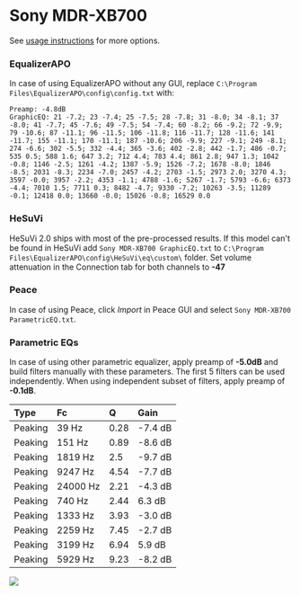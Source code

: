 # Sony MDR-XB700
See [usage instructions](https://github.com/jaakkopasanen/AutoEq#usage) for more options.

### EqualizerAPO
In case of using EqualizerAPO without any GUI, replace `C:\Program Files\EqualizerAPO\config\config.txt`
with:
```
Preamp: -4.8dB
GraphicEQ: 21 -7.2; 23 -7.4; 25 -7.5; 28 -7.8; 31 -8.0; 34 -8.1; 37 -8.0; 41 -7.7; 45 -7.6; 49 -7.5; 54 -7.4; 60 -8.2; 66 -9.2; 72 -9.9; 79 -10.6; 87 -11.1; 96 -11.5; 106 -11.8; 116 -11.7; 128 -11.6; 141 -11.7; 155 -11.1; 170 -11.1; 187 -10.6; 206 -9.9; 227 -9.1; 249 -8.1; 274 -6.6; 302 -5.5; 332 -4.4; 365 -3.6; 402 -2.8; 442 -1.7; 486 -0.7; 535 0.5; 588 1.6; 647 3.2; 712 4.4; 783 4.4; 861 2.8; 947 1.3; 1042 -0.8; 1146 -2.5; 1261 -4.2; 1387 -5.9; 1526 -7.2; 1678 -8.0; 1846 -8.5; 2031 -8.3; 2234 -7.0; 2457 -4.2; 2703 -1.5; 2973 2.0; 3270 4.3; 3597 -0.0; 3957 -2.2; 4353 -1.1; 4788 -1.6; 5267 -1.7; 5793 -6.6; 6373 -4.4; 7010 1.5; 7711 0.3; 8482 -4.7; 9330 -7.2; 10263 -3.5; 11289 -0.1; 12418 0.0; 13660 -0.0; 15026 -0.8; 16529 0.0
```

### HeSuVi
HeSuVi 2.0 ships with most of the pre-processed results. If this model can't be found in HeSuVi add
`Sony MDR-XB700 GraphicEQ.txt` to `C:\Program Files\EqualizerAPO\config\HeSuVi\eq\custom\` folder.
Set volume attenuation in the Connection tab for both channels to **-47**

### Peace
In case of using Peace, click *Import* in Peace GUI and select `Sony MDR-XB700 ParametricEQ.txt`.

### Parametric EQs
In case of using other parametric equalizer, apply preamp of **-5.0dB** and build filters manually
with these parameters. The first 5 filters can be used independently.
When using independent subset of filters, apply preamp of **-0.1dB**.

| Type    | Fc       |    Q | Gain    |
|:--------|:---------|:-----|:--------|
| Peaking | 39 Hz    | 0.28 | -7.4 dB |
| Peaking | 151 Hz   | 0.89 | -8.6 dB |
| Peaking | 1819 Hz  | 2.5  | -9.7 dB |
| Peaking | 9247 Hz  | 4.54 | -7.7 dB |
| Peaking | 24000 Hz | 2.21 | -4.3 dB |
| Peaking | 740 Hz   | 2.44 | 6.3 dB  |
| Peaking | 1333 Hz  | 3.93 | -3.0 dB |
| Peaking | 2259 Hz  | 7.45 | -2.7 dB |
| Peaking | 3199 Hz  | 6.94 | 5.9 dB  |
| Peaking | 5929 Hz  | 9.23 | -8.2 dB |

![](https://raw.githubusercontent.com/jaakkopasanen/AutoEq/master/results/innerfidelity/sbaf-serious/Sony%20MDR-XB700/Sony%20MDR-XB700.png)